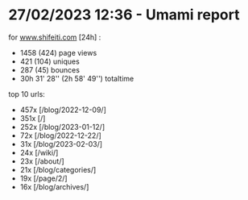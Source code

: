 # 27/02/2023 12:36 - Umami report
for www.shifeiti.com [24h] :

 - 1458 (424) page views
 - 421 (104) uniques
 - 287 (45) bounces
 - 30h 31' 28'' (2h 58' 49'') totaltime


top 10 urls:
 - 457x [/blog/2022-12-09/]
 - 351x [/]
 - 252x [/blog/2023-01-12/]
 - 72x [/blog/2022-12-22/]
 - 31x [/blog/2023-02-03/]
 - 24x [/wiki/]
 - 23x [/about/]
 - 21x [/blog/categories/]
 - 19x [/page/2/]
 - 16x [/blog/archives/]


